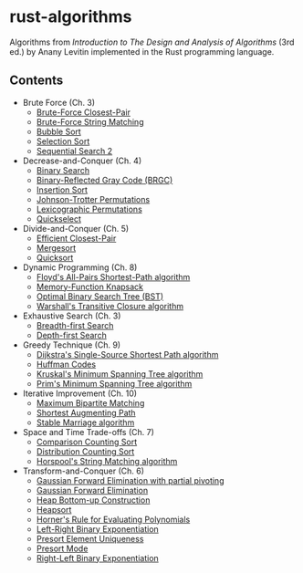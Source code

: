 # rust-algorithms
Algorithms from *Introduction to The Design and Analysis of Algorithms* (3rd ed.) by Anany Levitin implemented in the Rust programming language.

## Contents
* Brute Force (Ch. 3)
  * [Brute-Force Closest-Pair](https://github.com/dannbuckley/rust-algorithms/tree/master/brute-force/brute-force-closest-pair)
  * [Brute-Force String Matching](https://github.com/dannbuckley/rust-algorithms/tree/master/brute-force/brute-force-string-match)
  * [Bubble Sort](https://github.com/dannbuckley/rust-algorithms/tree/master/brute-force/bubble-sort)
  * [Selection Sort](https://github.com/dannbuckley/rust-algorithms/tree/master/brute-force/selection-sort)
  * [Sequential Search 2](https://github.com/dannbuckley/rust-algorithms/tree/master/brute-force/sequential-search-2)
* Decrease-and-Conquer (Ch. 4)
  * [Binary Search](https://github.com/dannbuckley/rust-algorithms/tree/master/decrease-and-conquer/binary-search)
  * [Binary-Reflected Gray Code (BRGC)](https://github.com/dannbuckley/rust-algorithms/tree/master/decrease-and-conquer/brgc)
  * [Insertion Sort](https://github.com/dannbuckley/rust-algorithms/tree/master/decrease-and-conquer/insertion-sort)
  * [Johnson-Trotter Permutations](https://github.com/dannbuckley/rust-algorithms/tree/master/decrease-and-conquer/johnson-trotter)
  * [Lexicographic Permutations](https://github.com/dannbuckley/rust-algorithms/tree/master/decrease-and-conquer/lexicographic-permute)
  * [Quickselect](https://github.com/dannbuckley/rust-algorithms/tree/master/decrease-and-conquer/quickselect)
* Divide-and-Conquer (Ch. 5)
  * [Efficient Closest-Pair](https://github.com/dannbuckley/rust-algorithms/tree/master/divide-and-conquer/efficient-closest-pair)
  * [Mergesort](https://github.com/dannbuckley/rust-algorithms/tree/master/divide-and-conquer/mergesort)
  * [Quicksort](https://github.com/dannbuckley/rust-algorithms/tree/master/divide-and-conquer/quicksort)
* Dynamic Programming (Ch. 8)
  * [Floyd's All-Pairs Shortest-Path algorithm](https://github.com/dannbuckley/rust-algorithms/tree/master/dynamic-programming/floyd)
  * [Memory-Function Knapsack](https://github.com/dannbuckley/rust-algorithms/tree/master/dynamic-programming/mf-knapsack)
  * [Optimal Binary Search Tree (BST)](https://github.com/dannbuckley/rust-algorithms/tree/master/dynamic-programming/optimal-binary-search-tree)
  * [Warshall's Transitive Closure algorithm](https://github.com/dannbuckley/rust-algorithms/tree/master/dynamic-programming/warshall)
* Exhaustive Search (Ch. 3)
  * [Breadth-first Search](https://github.com/dannbuckley/rust-algorithms/tree/master/exhaustive-search/breadth-first-search)
  * [Depth-first Search](https://github.com/dannbuckley/rust-algorithms/tree/master/exhaustive-search/depth-first-search)
* Greedy Technique (Ch. 9)
  * [Dijkstra's Single-Source Shortest Path algorithm](https://github.com/dannbuckley/rust-algorithms/tree/master/greedy/dijkstra)
  * [Huffman Codes](https://github.com/dannbuckley/rust-algorithms/tree/master/greedy/huffman)
  * [Kruskal's Minimum Spanning Tree algorithm](https://github.com/dannbuckley/rust-algorithms/tree/master/greedy/kruskal)
  * [Prim's Minimum Spanning Tree algorithm](https://github.com/dannbuckley/rust-algorithms/tree/master/greedy/prim)
* Iterative Improvement (Ch. 10)
  * [Maximum Bipartite Matching](https://github.com/dannbuckley/rust-algorithms/tree/master/iterative-improvement/maximum-bipartite-matching)
  * [Shortest Augmenting Path](https://github.com/dannbuckley/rust-algorithms/tree/master/iterative-improvement/shortest-augmenting-path)
  * [Stable Marriage algorithm](https://github.com/dannbuckley/rust-algorithms/tree/master/iterative-improvement/stable-marriage)
* Space and Time Trade-offs (Ch. 7)
  * [Comparison Counting Sort](https://github.com/dannbuckley/rust-algorithms/tree/master/space-time-trade-off/comparison-counting-sort)
  * [Distribution Counting Sort](https://github.com/dannbuckley/rust-algorithms/tree/master/space-time-trade-off/distribution-counting-sort)
  * [Horspool's String Matching algorithm](https://github.com/dannbuckley/rust-algorithms/tree/master/space-time-trade-off/horspool)
* Transform-and-Conquer (Ch. 6)
  * [Gaussian Forward Elimination with partial pivoting](https://github.com/dannbuckley/rust-algorithms/tree/master/transform-and-conquer/better-forward-elimination)
  * [Gaussian Forward Elimination](https://github.com/dannbuckley/rust-algorithms/tree/master/transform-and-conquer/forward-elimination)
  * [Heap Bottom-up Construction](https://github.com/dannbuckley/rust-algorithms/tree/master/transform-and-conquer/heap-bottom-up)
  * [Heapsort](https://github.com/dannbuckley/rust-algorithms/tree/master/transform-and-conquer/heapsort)
  * [Horner's Rule for Evaluating Polynomials](https://github.com/dannbuckley/rust-algorithms/tree/master/transform-and-conquer/horners-rule)
  * [Left-Right Binary Exponentiation](https://github.com/dannbuckley/rust-algorithms/tree/master/transform-and-conquer/left-right-binary-exponentiation)
  * [Presort Element Uniqueness](https://github.com/dannbuckley/rust-algorithms/tree/master/transform-and-conquer/presort-element-uniqueness)
  * [Presort Mode](https://github.com/dannbuckley/rust-algorithms/tree/master/transform-and-conquer/presort-mode)
  * [Right-Left Binary Exponentiation](https://github.com/dannbuckley/rust-algorithms/tree/master/transform-and-conquer/right-left-binary-exponentiation)
